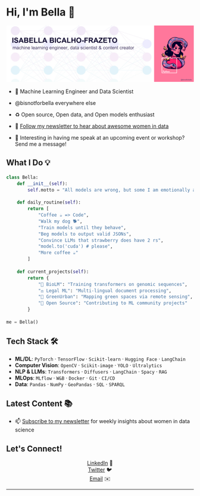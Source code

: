 # Hi, I'm Bella 👋

<img src="https://github.com/bellabf/bellabf/blob/main/github_banner.png?raw=true" alt="banner that says Isabella-Bicalho Frazeto - ml engineer, data scientist and content creator alongside ai generated cartoon illustration of Isabella">

- 🌟 Machine Learning Engineer and Data Scientist
- @bisnotforbella everywhere else
- ♻️ Open source, Open data, and Open models enthusiast
  
- 💌 [Follow my newsletter to hear about awesome women in data](https://datalike.substack.com/)
- 📢 Interesting in having me speak at an upcoming event or workshop? Send me a message!

## What I Do 💡
```python
class Bella:
    def __init__(self):
        self.motto = "All models are wrong, but some I am emotionally attached to"
    
    def daily_routine(self):
        return [
            "Coffee ☕ => Code",
            "Walk my dog 🐕",
            "Train models until they behave",
            "Beg models to output valid JSONs",
            "Convince LLMs that strawberry does have 2 rs",
            "model.to('cuda') # please",
            "More coffee ☕"
        ]
    
    def current_projects(self):
        return {
            "🧬 BioLM": "Training transformers on genomic sequences",
            "⚖️ Legal ML": "Multi-lingual document processing",
            "🌳 GreenUrban": "Mapping green spaces via remote sensing",
            "🤝 Open Source": "Contributing to ML community projects"
        }

me = Bella()
```

## Tech Stack 🛠️
- **ML/DL**: `PyTorch` · `TensorFlow` · `Scikit-learn` · `Hugging Face` · `LangChain`
- **Computer Vision**: `OpenCV` · `Scikit-image` · `YOLO` · `Ultralytics`
- **NLP & LLMs**: `Transformers` · `Diffusers` · `LangChain` · `Spacy` · `RAG`
- **MLOps**: `MLflow` · `W&B` · `Docker` · `Git` · `CI/CD`
- **Data**: `Pandas` · `NumPy` · `GeoPandas` · `SQL` · `SPARQL`

## Latest Content 📚
<!-- BLOG-POST-LIST:START -->
- 📫 [Subscribe to my newsletter](https://datalike.substack.com/) for weekly insights about women in data science
<!-- BLOG-POST-LIST:END -->

## Let's Connect! 
<p align="center">
<a href="https://linkedin.com/in/isabella-frazeto">LinkedIn</a> 💼
<br>
<a href="https://twitter.com/bisnotforbella">Twitter</a> 🐦
<br>
<a href="mailto:bisnotforbella@gmail.com">Email</a> ✉️
</p>

---
